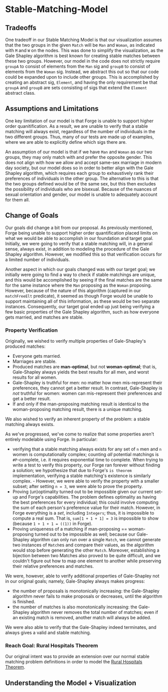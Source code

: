 # Stable-Matching-Model

## Tradeoffs 
One tradeoff in our Stable Matching Model is that our visualization assumes 
that the two groups in the given `Match` will be `Man` and `Woman`, as 
indicated with `M` and `W` on the nodes. This was done to simplify the 
visualization, as the Gale Shapley algorithm is best known for creating stable
matches between these two groups. However, our model in the code does not 
strictly require `groupA` to consist of elements from the `Man` sig
and `groupB` to consist of elements from the `Woman` sig. Instead, we abstract
this out so that our code could be expanded upon to include other groups. This
is accomplished by creating an abstract sig, `Element`, and having the only 
requirement be that `groupA` and `groupB` are sets consisting of sigs that 
extend the `Element` abstract class.

## Assumptions and Limitations
One key limitation of our model is that Forge is unable to support higher 
order quanitification. As a result, we are unable to verify that a stable 
matching will always exist, regardless of the number of individuals in the
two different groups. Thus, many of our tests are made up of examples, where 
we are able to explicitly define which sigs there are. 

An assumption of our model is that if we have `Man` and `Woman` as our two 
groups, they may only match with and prefer the opposite gender. This does not 
align with how we allow and accept same-sex marriage in modern day society, 
but our model does so in order to better align with the Gale Shapley algorithm,
which requires each group to exhaustively rank their preferences of individuals
in the other group. The alternative to this is that the two groups defined 
would be of the same sex, but this then excludes the possibility of individuals
who are bisexual. Because of the nuances of sexual orientation and gender, our 
model is unable to adequately account for them all.

## Change of Goals
Our goals did change a bit from our proposal. As previously mentioned, Forge
being unable to support higher order quantification placed limits on what 
we would be able to accomplish in our foundation and target goal. Initially, 
we were going to verify that a stable matching will, in a general sense, 
always exist, in addition to modeling the procedure of the Gale Shapley 
algorithm. However, we modified this so that verification occurs for a limited 
number of individuals. 

Another aspect in which our goals changed was with our
target goal; we initially were going to find a way to check if stable matchings
are unique, and this would be accomplished by seeing if the final matches are 
the same for the same instance where the `Man` proposing as the `Woman` 
proposing. However, because of the nature of this algorithm (captured in our 
`matchFreeElt` predicate), it seemed as though Forge would be unable to 
support maintaining all of this information, as these would be two separate 
instances. Consequently, our target goal ended up just being verifying a few 
basic properties of the Gale Shapley algorithm, such as how everyone gets 
married, and matches are stable.

### Property Verification

Originally, we wished to verify multiple properties of Gale-Shapley's produced matches:
- Everyone gets married.
- Marriages are stable.
- Produced matches are **man-optimal**, but not **woman-optimal**; that is, Gale-Shapley always
    yields the best results for all men, and worst results for all women.
- Gale-Shapley is truthful for men: no matter how men mis-represent their preferences, they cannot
    get a better result. In contrast, Gale-Shapley is *not* truthful for women: women can
    mis-represent their preferences and get a better result.
- If and only if the man-proposing matching result is identical to the woman-proposing matching
    result, there is a unique matching.

We also wished to verify an inherent property of the problem: a stable matching always exists.

As we've progressed, we've come to realize that some properties aren't entirely modelable using
Forge. In particular:
- verifying that a stable matching always exists for any set of `n` men and `n` women is
    computationally complex; counting *all* potential matchings is `#P`-complete, i.e. it requires
    exponential time to complete. When trying to write a test to verify this property, our Forge ran
    forever without finding a solution; we hypothesize that due to Forge's `is theorem`
    implementation, verifying a stable matching's existence is similarly complex.
        - However, we were able to verify the property with a smaller subset; after setting `n = 3`,
            we were able to prove the property.
- Proving (un)optimality turned out to be impossible given our current set-up and Forge's capabilities. The problem defines optimality as having the best preferences
    for every individual; this could involve computing the sum of each person's preference value for
    their match. However, in Forge everything is a *set*, including `Integers`; thus, it is
    impossible to compute a real sum. That is, `sum[1 + 1 + 1] = 3` is impossible to show (because
    `1 + 1 + 1 = ((1))` in Forge).
- Proving uniqueness of a matching if man-proposing == woman-proposing turned out to be impossible
    as well; because our Gale-Shapley algorithm can only run over a single `Match`, we cannot
    generate two instances of `Match`es and compare their values, as the algorithm would stop before
    generating the other `Match`. Moreover, establishing a bijection between two Matches also proved
    to be quite difficult, and we couldn't figure out how to map one element to another while
    preserving their relative preferences and matches.

We were, however, able to verify additional properties of Gale-Shapley not in our original goals;
namely, Gale-Shapley always makes progress:
- the number of proposals is monotonically increasing: the Gale-Shapley algorithm never fails to
    make proposals or decreases, until the algorithm is finished.
- the number of matches is also monotonically increasing: the Gale-Shapley algorithm never removes
    the total number of matches; even if an existing match is removed, another match will always be
    added.

We were also able to verify that the Gale-Shapley indeed terminates, and always gives a valid and
stable matching.

### Reach Goal: Rural Hospitals Theorem

Our original intent was to provide an extension over our normal stable matching problem definitions
in order to model the [Rural Hospitals Theorem](https://en.wikipedia.org/wiki/Rural_hospitals_theorem).

## Understanding the Model + Visualization
